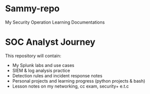 # Sammy-repo
My Security Operation Learning Documentations
# SOC Analyst Journey  

This repository will contain:  
- My Splunk labs and use cases  
- SIEM & log analysis practice  
- Detection rules and incident response notes
- Personal projects and learning progress (python projects & bash) 
- Lesson notes on my networking, cc exam, security+ e.t.c

